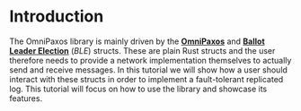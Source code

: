 # Introduction

The OmniPaxos library is mainly driven by the [**OmniPaxos**](../omnipaxos/index.md) and [**Ballot Leader Election**](../ble/index.md) (*BLE*) structs.  These are plain Rust structs and the user therefore needs to provide a network implementation themselves to actually send and receive messages. In this tutorial we will show how a user should interact with these structs in order to implement a fault-tolerant replicated log. This tutorial will focus on how to use the library and showcase its features. 
<!-- For the properties and advantages of OmniPaxos in comparison to other similar protocols, we refer to the Omni-Paxos paper. -->